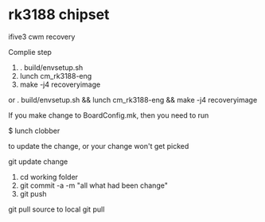 rk3188 chipset
======

ifive3 cwm recovery

Complie step

1. . build/envsetup.sh
2. lunch cm_rk3188-eng
3. make -j4 recoveryimage

or
. build/envsetup.sh && lunch cm_rk3188-eng && make -j4 recoveryimage


If you make change to BoardConfig.mk, then you need to run

$ lunch clobber

to update the change, or your change won't get picked

git update change

1. cd working folder
2. git commit -a -m "all what had been change"
3. git push
	
git pull source to local
	git pull
